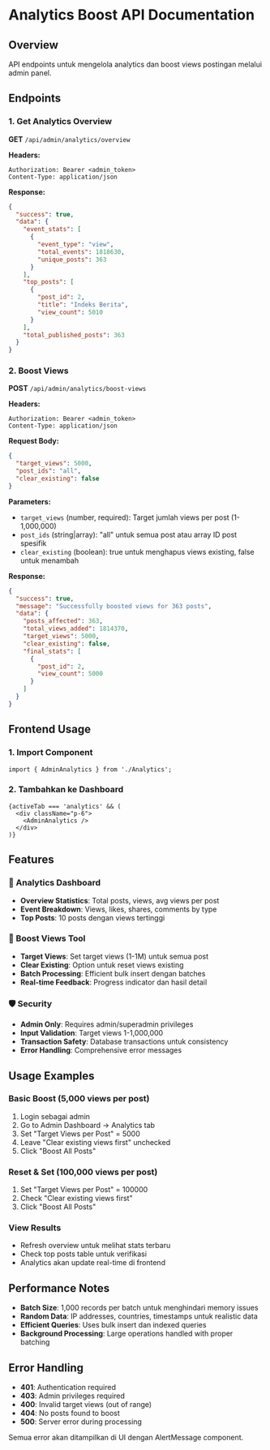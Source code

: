 # Analytics Boost API Documentation

## Overview
API endpoints untuk mengelola analytics dan boost views postingan melalui admin panel.

## Endpoints

### 1. Get Analytics Overview
**GET** `/api/admin/analytics/overview`

**Headers:**
```
Authorization: Bearer <admin_token>
Content-Type: application/json
```

**Response:**
```json
{
  "success": true,
  "data": {
    "event_stats": [
      {
        "event_type": "view",
        "total_events": 1818630,
        "unique_posts": 363
      }
    ],
    "top_posts": [
      {
        "post_id": 2,
        "title": "Indeks Berita",
        "view_count": 5010
      }
    ],
    "total_published_posts": 363
  }
}
```

### 2. Boost Views
**POST** `/api/admin/analytics/boost-views`

**Headers:**
```
Authorization: Bearer <admin_token>
Content-Type: application/json
```

**Request Body:**
```json
{
  "target_views": 5000,
  "post_ids": "all",
  "clear_existing": false
}
```

**Parameters:**
- `target_views` (number, required): Target jumlah views per post (1-1,000,000)
- `post_ids` (string|array): "all" untuk semua post atau array ID post spesifik
- `clear_existing` (boolean): true untuk menghapus views existing, false untuk menambah

**Response:**
```json
{
  "success": true,
  "message": "Successfully boosted views for 363 posts",
  "data": {
    "posts_affected": 363,
    "total_views_added": 1814370,
    "target_views": 5000,
    "clear_existing": false,
    "final_stats": [
      {
        "post_id": 2,
        "view_count": 5000
      }
    ]
  }
}
```

## Frontend Usage

### 1. Import Component
```tsx
import { AdminAnalytics } from './Analytics';
```

### 2. Tambahkan ke Dashboard
```tsx
{activeTab === 'analytics' && (
  <div className="p-6">
    <AdminAnalytics />
  </div>
)}
```

## Features

### 🎯 Analytics Dashboard
- **Overview Statistics**: Total posts, views, avg views per post
- **Event Breakdown**: Views, likes, shares, comments by type
- **Top Posts**: 10 posts dengan views tertinggi

### 🚀 Boost Views Tool
- **Target Views**: Set target views (1-1M) untuk semua post
- **Clear Existing**: Option untuk reset views existing
- **Batch Processing**: Efficient bulk insert dengan batches
- **Real-time Feedback**: Progress indicator dan hasil detail

### 🛡️ Security
- **Admin Only**: Requires admin/superadmin privileges
- **Input Validation**: Target views 1-1,000,000
- **Transaction Safety**: Database transactions untuk consistency
- **Error Handling**: Comprehensive error messages

## Usage Examples

### Basic Boost (5,000 views per post)
1. Login sebagai admin
2. Go to Admin Dashboard → Analytics tab
3. Set "Target Views per Post" = 5000
4. Leave "Clear existing views first" unchecked
5. Click "Boost All Posts"

### Reset & Set (100,000 views per post)
1. Set "Target Views per Post" = 100000
2. Check "Clear existing views first"
3. Click "Boost All Posts"

### View Results
- Refresh overview untuk melihat stats terbaru
- Check top posts table untuk verifikasi
- Analytics akan update real-time di frontend

## Performance Notes

- **Batch Size**: 1,000 records per batch untuk menghindari memory issues
- **Random Data**: IP addresses, countries, timestamps untuk realistic data
- **Efficient Queries**: Uses bulk insert dan indexed queries
- **Background Processing**: Large operations handled with proper batching

## Error Handling

- **401**: Authentication required
- **403**: Admin privileges required  
- **400**: Invalid target views (out of range)
- **404**: No posts found to boost
- **500**: Server error during processing

Semua error akan ditampilkan di UI dengan AlertMessage component.
